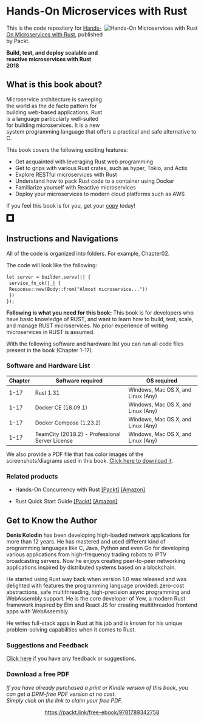 


# Hands-On Microservices with Rust

<a href="https://www.packtpub.com/web-development/hands-microservices-rust?utm_source=github&utm_medium=repository&utm_campaign=9781789342758 "><img src="https://d255esdrn735hr.cloudfront.net/sites/default/files/imagecache/ppv4_main_book_cover/B11206.png" alt="Hands-On Microservices with Rust" height="256px" align="right"></a>

This is the code repository for [Hands-On Microservices with Rust](https://www.packtpub.com/web-development/hands-microservices-rust?utm_source=github&utm_medium=repository&utm_campaign=9781789342758 ), published by Packt.

**Build, test, and deploy scalable and reactive microservices with Rust 2018**

## What is this book about?
Microservice architecture is sweeping the world as the de facto pattern for building web-based applications. Rust is a language particularly well-suited for building microservices. It is a new system programming language that offers a practical and safe alternative to C.

This book covers the following exciting features:
* Get acquainted with leveraging Rust web programming 
* Get to grips with various Rust crates, such as hyper, Tokio, and Actix 
* Explore RESTful microservices with Rust 
* Understand how to pack Rust code to a container using Docker 
* Familiarize yourself with Reactive microservices 
* Deploy your microservices to modern cloud platforms such as AWS 

If you feel this book is for you, get your [copy](https://www.amazon.com/dp/1789342759) today!

<a href="https://www.packtpub.com/?utm_source=github&utm_medium=banner&utm_campaign=GitHubBanner"><img src="https://raw.githubusercontent.com/PacktPublishing/GitHub/master/GitHub.png" 
alt="https://www.packtpub.com/" border="5" /></a>

## Instructions and Navigations
All of the code is organized into folders. For example, Chapter02.

The code will look like the following:
```
let server = builder.serve(|| {
 service_fn_ok(|_| {
 Response::new(Body::from("Almost microservice..."))
 })
});
```

**Following is what you need for this book:**
This book is for developers who have basic knowledge of RUST, and want to learn how to build, test, scale, and manage RUST microservices. No prior experience of writing microservices in RUST is assumed.

With the following software and hardware list you can run all code files present in the book (Chapter 1-17).
### Software and Hardware List
| Chapter 	| Software required | OS required |
| -------- 	| ------------------------------------ | ----------------------------------- |
| 1-17		| Rust 1.31 										| Windows, Mac OS X, and Linux (Any) |
| 1-17		| Docker CE (18.09.1) 								| Windows, Mac OS X, and Linux (Any) |
| 1-17 		| Docker Compose (1.23.2)							| Windows, Mac OS X, and Linux (Any) |
| 1-17 		| TeamCity (2018.2) - Professional Server License 	| Windows, Mac OS X, and Linux (Any) |


We also provide a PDF file that has color images of the screenshots/diagrams used in this book. [Click here to download it](https://www.packtpub.com/sites/default/files/downloads/9781789342758_ColorImages.pdf).

### Related products
* Hands-On Concurrency with Rust [[Packt]](https://www.packtpub.com/application-development/hands-concurrency-rust?utm_source=github&utm_medium=repository&utm_campaign=9781788399975 ) [[Amazon]](https://www.amazon.com/dp/1788399978)

* Rust Quick Start Guide [[Packt]](https://www.packtpub.com/application-development/rust-quick-start-guide?utm_source=github&utm_medium=repository&utm_campaign=9781789616705 ) [[Amazon]](https://www.amazon.com/dp/1789616700)

## Get to Know the Author
**Denis Kolodin**
has been developing high-loaded network applications for more than 12 years. He has mastered and used different kind of programming languages like C, Java, Python and even Go for developing various applications from high-frequency trading robots to IPTV broadcasting servers. Now he enjoys creating peer-to-peer networking applications inspired by distributed systems based on a blockchain.

He started using Rust way back when version 1.0 was released and was delighted with features the programming language provided: zero-cost abstractions, safe multithreading, high-precision async programming and WebAssembly support. He is the core developer of Yew, a modern Rust framework inspired by Elm and React JS for creating multithreaded frontend apps with WebAssembly

He writes full-stack apps in Rust at his job and is known for his unique problem-solving capabilities when it comes to Rust.


### Suggestions and Feedback
[Click here](https://docs.google.com/forms/d/e/1FAIpQLSdy7dATC6QmEL81FIUuymZ0Wy9vH1jHkvpY57OiMeKGqib_Ow/viewform) if you have any feedback or suggestions.


### Download a free PDF

 <i>If you have already purchased a print or Kindle version of this book, you can get a DRM-free PDF version at no cost.<br>Simply click on the link to claim your free PDF.</i>
<p align="center"> <a href="https://packt.link/free-ebook/9781789342758">https://packt.link/free-ebook/9781789342758 </a> </p>
